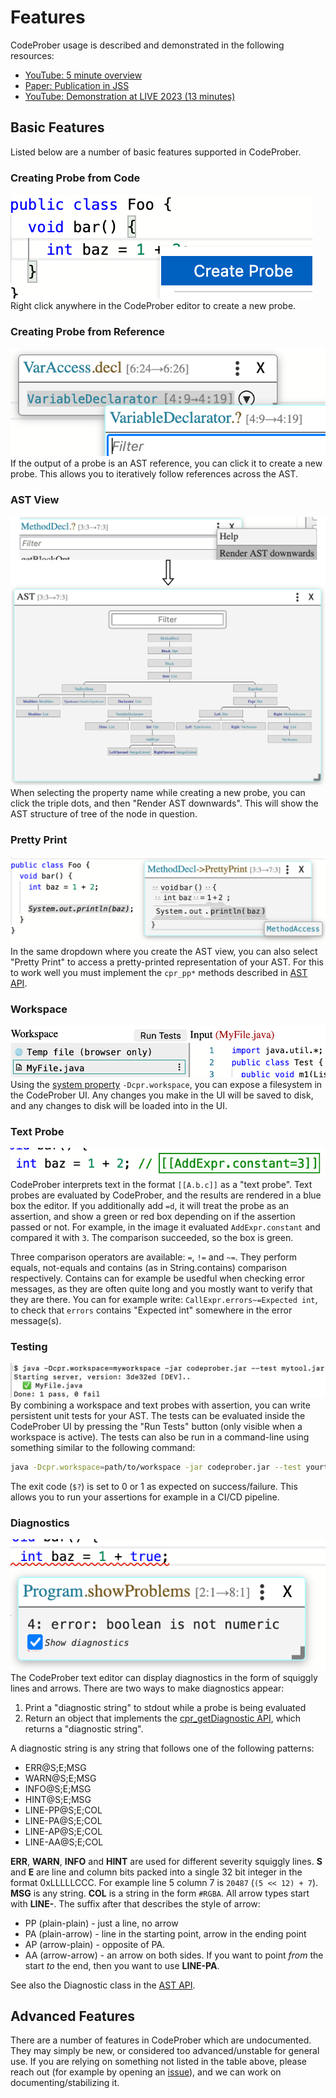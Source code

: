 # Features

CodeProber usage is described and demonstrated in the following resources:

- [YouTube: 5 minute overview](https://www.youtube.com/watch?v=d-KvFy5h9W0)
- [Paper: Publication in JSS](https://doi.org/10.1016/j.jss.2024.111980)
- [YouTube: Demonstration at LIVE 2023 (13 minutes)](https://www.youtube.com/watch?v=lkTJ4VL0xtY)

## Basic Features

Listed below are a number of basic features supported in CodeProber.

### Creating Probe from Code
![](../media/create_probe.png)
Right click anywhere in the CodeProber editor to create a new probe.

### Creating Probe from Reference
![Feature image](../media/create_probe_from_reference.png)
If the output of a probe is an AST reference, you can click it to create a new probe. This allows you to iteratively follow references across the AST.

### AST View
![Feature image](../media/ast_view.png)
When selecting the property name while creating a new probe, you can click the triple dots, and then "Render AST downwards". This will show the AST structure of tree of the node in question.

### Pretty Print
![Feature image](../media/pretty_print_view.png)
In the same dropdown where you create the AST view, you can also select "Pretty Print" to access a pretty-printed representation of your AST. For this to work well you must implement the `cpr_pp*` methods described in [AST API](../config/ast_api.md).

### Workspace
![Feature image](../media/workspace.png)
Using the [system property](../config/system_properties.md) `-Dcpr.workspace`, you can expose a filesystem in the CodeProber UI. Any changes you make in the UI will be saved to disk, and any changes to disk will be loaded into in the UI.

### Text Probe
![Feature image](../media/text_probe.png)
CodeProber interprets text in the format `[[A.b.c]]` as a "text probe". Text probes are evaluated by CodeProber, and the results are rendered in a blue box the editor. If you additionally add `=d`, it will treat the probe as an assertion, and show a green or red box depending on if the assertion passed or not. For example, in the image it evaluated `AddExpr.constant` and compared it with `3`. The comparison succeeded, so the box is green.

Three comparison operators are available: `=`, `!=` and `~=`. They perform equals, not-equals and contains (as in String.contains) comparison respectively. Contains can for example be usedful when checking error messages, as they are often quite long and you mostly want to verify that they are there. You can for example write: `CallExpr.errors~=Expected int`, to check that `errors` contains "Expected int" somewhere in the error message(s).

### Testing
![Feature image](../media/cli_testing.png)
By combining a workspace and text probes with assertion, you can write persistent unit tests for your AST.
The tests can be evaluated inside the CodeProber UI by pressing the "Run Tests" button (only visible when a workspace is active).
The tests can also be run in a command-line using something similar to the following command:
```bash
java -Dcpr.workspace=path/to/workspace -jar codeprober.jar --test yourtool.jar
```
The exit code (`$?`) is set to 0 or 1 as expected on success/failure.
This allows you to run your assertions for example in a CI/CD pipeline.

### Diagnostics
![Feature image](../media/squiggly_line.png)
The CodeProber text editor can display diagnostics in the form of squiggly lines and arrows.
There are two ways to make diagnostics appear:

1) Print a "diagnostic string" to stdout while a probe is being evaluated
2) Return an object that implements the [cpr_getDiagnostic API](../config/ast_api.md), which returns a "diagnostic string".

A diagnostic string is any string that follows one of the following patterns:

- ERR@S;E;MSG
- WARN@S;E;MSG
- INFO@S;E;MSG
- HINT@S;E;MSG
- LINE-PP@S;E;COL
- LINE-PA@S;E;COL
- LINE-AP@S;E;COL
- LINE-AA@S;E;COL

**ERR**, **WARN**, **INFO** and **HINT** are used for different severity squiggly lines.
**S** and **E** are line and column bits packed into a single 32 bit integer in the format 0xLLLLLCCC. For example line 5 column 7 is `20487` (`(5 << 12) + 7`).
**MSG** is any string.
**COL** is a string in the form `#RGBA`.
All arrow types start with **LINE-**. The suffix after that describes the style of arrow:
- PP (plain-plain) - just a line, no arrow
- PA (plain-arrow) - line in the starting point, arrow in the ending point
- AP (arrow-plain) - opposite of PA.
- AA (arrow-arrow) - an arrow on both sides.
If you want to point *from* the start *to* the end, then you want to use **LINE-PA**.

See also the Diagnostic class in the [AST API](../config/ast_api.md).

## Advanced Features

There are a number of features in CodeProber which are undocumented. They may simply be new, or considered too advanced/unstable for general use.
If you are relying on something not listed in the table above, please reach out (for example by opening an [issue](https://github.com/lu-cs-sde/codeprober/issues)), and we can work on documenting/stabilizing it.
